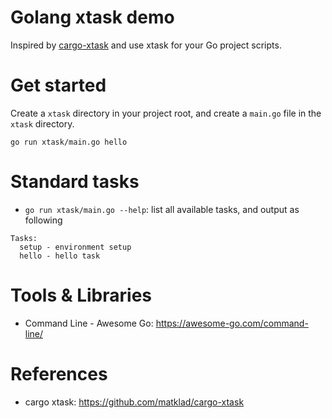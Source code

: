 Golang xtask demo
=====================

Inspired by [cargo-xtask](https://github.com/matklad/cargo-xtask) and use xtask for your Go project scripts.

# Get started

Create a `xtask` directory in your project root, and create a `main.go` file in the `xtask` directory.

```shell
go run xtask/main.go hello
```

# Standard tasks

* `go run xtask/main.go --help`: list all available tasks, and output as following

```
Tasks:
  setup - environment setup
  hello - hello task
```

# Tools & Libraries

* Command Line - Awesome Go: https://awesome-go.com/command-line/

# References

* cargo xtask: https://github.com/matklad/cargo-xtask